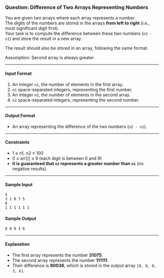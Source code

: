 ### Question: Difference of Two Arrays Representing Numbers

You are given two arrays where each array represents a number.  
The digits of the numbers are stored in the arrays **from left to right** (i.e., most significant digit first).  
Your task is to compute the difference between these two numbers (`n2 - n1`) and store the result in a new array.

The result should also be stored in an array, following the same format.

Assumption: Second array is always greater.

---

#### Input Format
1. An integer `n1`, the number of elements in the first array.
2. `n1` space-separated integers, representing the first number.
3. An integer `n2`, the number of elements in the second array.
4. `n2` space-separated integers, representing the second number.

---

#### Output Format
- An array representing the difference of the two numbers (`n2 - n1`).

---

#### Constraints
- 1 ≤ n1, n2 ≤ 100  
- 0 ≤ arr[i] ≤ 9 (each digit is between 0 and 9)  
- **It is guaranteed that `n2` represents a greater number than `n1`** (no negative results).

---

#### Sample Input
```
5
3 1 0 7 5
6
1 1 1 1 1 1
```

#### Sample Output
```
8 0 0 3 6
```

---

#### Explanation
- The first array represents the number **31075**.
- The second array represents the number **111111**.
- Their difference is **80036**, which is stored in the output array `[8, 0, 0, 3, 6]`.
